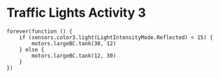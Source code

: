 # Traffic Lights Activity 3

```blocks
forever(function () {
    if (sensors.color3.light(LightIntensityMode.Reflected) < 15) {
        motors.largeBC.tank(30, 12)
    } else {
        motors.largeBC.tank(12, 30)
    }
})
```